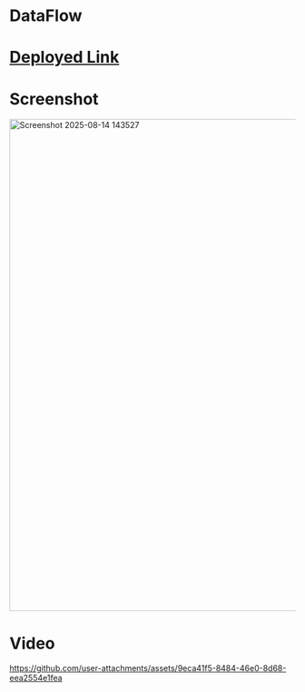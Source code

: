 # DataFlow

# [Deployed Link](https://beautiful-otter-056ce4.netlify.app/)

# Screenshot
<img width="1892" height="867" alt="Screenshot 2025-08-14 143527" src="https://github.com/user-attachments/assets/2eb79f40-8400-48ec-a6f0-211b4ca5f75a" />



# Video

https://github.com/user-attachments/assets/9eca41f5-8484-46e0-8d68-eea2554e1fea

